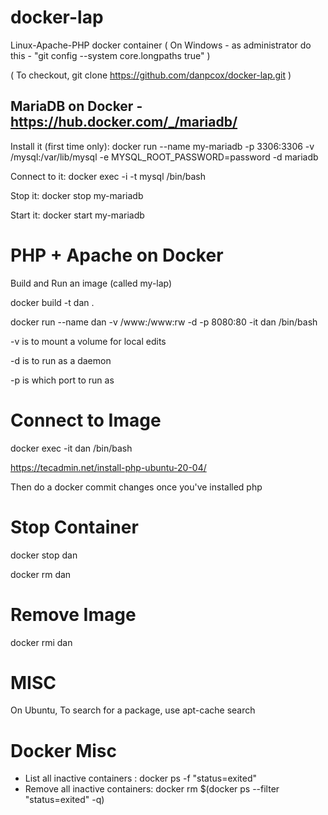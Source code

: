 # docker-lap
Linux-Apache-PHP docker container
( On Windows - as administrator do this - "git config --system core.longpaths true" )

( To checkout, git clone  https://github.com/danpcox/docker-lap.git )


## MariaDB on Docker - https://hub.docker.com/_/mariadb/

Install it (first time only):   docker run --name my-mariadb -p 3306:3306 -v /mysql:/var/lib/mysql -e MYSQL_ROOT_PASSWORD=password -d mariadb

Connect to it:   docker exec -i -t mysql /bin/bash

Stop it: docker stop my-mariadb

Start it: docker start my-mariadb

# PHP + Apache on Docker

Build and Run an image (called my-lap)

docker build -t dan .

docker run --name dan -v /www:/www:rw -d -p 8080:80 -it dan /bin/bash

 -v is to mount a volume for local edits

 -d is to run as a daemon

 -p is which port to run as

# Connect to Image
docker exec -it dan /bin/bash


https://tecadmin.net/install-php-ubuntu-20-04/

Then do a docker commit changes once you've installed php

# Stop Container
docker stop dan

docker rm dan

# Remove Image
docker rmi dan

# MISC
On Ubuntu, To search for a package, use apt-cache search

# Docker Misc
- List all inactive containers : docker ps -f "status=exited"
- Remove all inactive containers: docker rm $(docker ps --filter "status=exited" -q)
